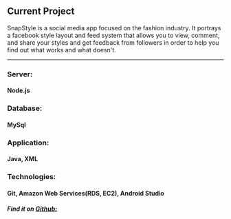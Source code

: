 ## Current Project

SnapStyle is a social media app focused on the fashion industry. 
It portrays a facebook style layout and feed system that allows you to
 view, comment, and share your styles and get feedback from followers in
 order to help you find out what works and what doesn't.
***
### Server: 
<h4 class="sub-head">Node.js</h4>

### Database:
<h4 class="sub-head">MySql</h4>

### Application:
<h4 class="sub-head">Java, XML</h4>

### Technologies:
<h4 class="sub-head">Git, Amazon Web Services(RDS, EC2), Android Studio</h4>

##### Find it on [Github:](http://github.com/sampsonbryce/SnapStyle)

